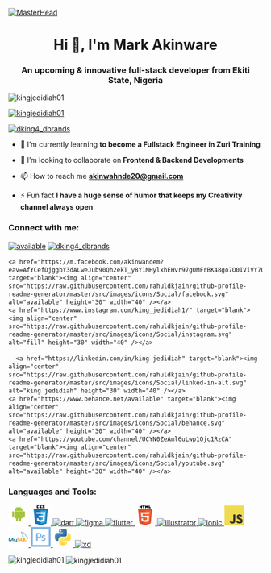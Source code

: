 [![MasterHead](https://img.freepik.com/premium-vector/web-development-coding-programming-futuristic-banner-computer-code-computer_3482-6985.jpg?w=740)](https://kingjedidiah1.carrd.co)

<h1 align="center">Hi 👋, I'm Mark Akinware</h1>
<h3 align="center">An upcoming & innovative full-stack developer from Ekiti State, Nigeria</h3>

<p align="left">
    <img src="https://komarev.com/ghpvc/?username=kingjedidiah01&label=Profile%20views&color=0e75b6&style=flat" alt="kingjedidiah01" />
</p>

<p align="left">
    <a href="https://github.com/ryo-ma/github-profile-trophy"><img src="https://github-profile-trophy.vercel.app/?username=kingjedidiah01" alt="kingjedidiah01" /></a>
</p>

<p align="left">
    <a href="https://twitter.com/dking4_dbrands" target="blank"><img src="https://img.shields.io/twitter/follow/dking4_dbrands?logo=twitter&style=for-the-badge" alt="dking4_dbrands" /></a>
</p>

- 🌱 I’m currently learning **to become a Fullstack Engineer in Zuri Training**

- 👯 I’m looking to collaborate on **Frontend & Backend Developments**

- 📫 How to reach me **akinwahnde20@gmail.com**

- ⚡ Fun fact **I have a huge sense of humor that keeps my Creativity channel always open**

<h3 align="left">Connect with me:</h3>
<p align="left">
    <a href="https://codepen.io/kingjedidiah01" target="blank"><img align="center" src="https://raw.githubusercontent.com/rahuldkjain/github-profile-readme-generator/master/src/images/icons/Social/codepen.svg" alt="available" height="30" width="40" /></a>
    <a href="https://twitter.com/dking4_dbrands" target="blank"><img align="center" src="https://raw.githubusercontent.com/rahuldkjain/github-profile-readme-generator/master/src/images/icons/Social/twitter.svg" alt="dking4_dbrands" height="30" width="40" /></a>
  
    <a href="https://m.facebook.com/akinwandem?eav=AfYCefDjggbY3dALweJub90Qh2ekT_y8Y1MHylxhEHvr97gUMFrBK48go7O0IViVY7U&paipv=0" target="blank"><img align="center" src="https://raw.githubusercontent.com/rahuldkjain/github-profile-readme-generator/master/src/images/icons/Social/facebook.svg" alt="available" height="30" width="40" /></a>
    <a href="https://www.instagram.com/king_jedidiah1/" target="blank"><img align="center" src="https://raw.githubusercontent.com/rahuldkjain/github-profile-readme-generator/master/src/images/icons/Social/instagram.svg" alt="fill" height="30" width="40" /></a>
    
      <a href="https://linkedin.com/in/king jedidiah" target="blank"><img align="center" src="https://raw.githubusercontent.com/rahuldkjain/github-profile-readme-generator/master/src/images/icons/Social/linked-in-alt.svg" alt="king jedidiah" height="30" width="40" /></a>
    <a href="https://www.behance.net/available" target="blank"><img align="center" src="https://raw.githubusercontent.com/rahuldkjain/github-profile-readme-generator/master/src/images/icons/Social/behance.svg" alt="available" height="30" width="40" /></a>
    <a href="https://youtube.com/channel/UCYN0ZeAml6uLwp1Ojc1RzCA" target="blank"><img align="center" src="https://raw.githubusercontent.com/rahuldkjain/github-profile-readme-generator/master/src/images/icons/Social/youtube.svg" alt="available" height="30" width="40" /></a>
</p>

<h3 align="left">Languages and Tools:</h3>
<p align="left">
    <a href="https://developer.android.com" target="_blank" rel="noreferrer"> <img src="https://raw.githubusercontent.com/devicons/devicon/master/icons/android/android-original-wordmark.svg" alt="android" width="40" height="40" /> </a> <a href="https://www.w3schools.com/css/" target="_blank" rel="noreferrer"> <img src="https://raw.githubusercontent.com/devicons/devicon/master/icons/css3/css3-original-wordmark.svg" alt="css3" width="40" height="40" /> </a> <a href="https://dart.dev" target="_blank" rel="noreferrer"> <img src="https://www.vectorlogo.zone/logos/dartlang/dartlang-icon.svg" alt="dart" width="40" height="40" /> </a> <a href="https://www.figma.com/" target="_blank" rel="noreferrer"> <img src="https://www.vectorlogo.zone/logos/figma/figma-icon.svg" alt="figma" width="40" height="40" /> </a> <a href="https://flutter.dev" target="_blank" rel="noreferrer"> <img src="https://www.vectorlogo.zone/logos/flutterio/flutterio-icon.svg" alt="flutter" width="40" height="40" /> </a> <a href="https://www.w3.org/html/" target="_blank" rel="noreferrer"> <img src="https://raw.githubusercontent.com/devicons/devicon/master/icons/html5/html5-original-wordmark.svg" alt="html5" width="40" height="40" /> </a> <a href="https://www.adobe.com/in/products/illustrator.html" target="_blank" rel="noreferrer"> <img src="https://www.vectorlogo.zone/logos/adobe_illustrator/adobe_illustrator-icon.svg" alt="illustrator" width="40" height="40" /> </a> <a href="https://ionicframework.com" target="_blank" rel="noreferrer"> <img src="https://upload.wikimedia.org/wikipedia/commons/d/d1/Ionic_Logo.svg" alt="ionic" width="40" height="40" /> </a> <a href="https://developer.mozilla.org/en-US/docs/Web/JavaScript" target="_blank" rel="noreferrer"> <img src="https://raw.githubusercontent.com/devicons/devicon/master/icons/javascript/javascript-original.svg" alt="javascript" width="40" height="40" /> </a> <a href="https://www.mysql.com/" target="_blank" rel="noreferrer"> <img src="https://raw.githubusercontent.com/devicons/devicon/master/icons/mysql/mysql-original-wordmark.svg" alt="mysql" width="40" height="40" /> </a> <a href="https://www.photoshop.com/en" target="_blank" rel="noreferrer"> <img src="https://raw.githubusercontent.com/devicons/devicon/master/icons/photoshop/photoshop-line.svg" alt="photoshop" width="40" height="40" /> </a> <a href="https://www.python.org" target="_blank" rel="noreferrer"> <img src="https://raw.githubusercontent.com/devicons/devicon/master/icons/python/python-original.svg" alt="python" width="40" height="40" /> </a> <a href="https://www.adobe.com/products/xd.html" target="_blank" rel="noreferrer"> <img src="https://cdn.worldvectorlogo.com/logos/adobe-xd.svg" alt="xd" width="40" height="40" /> </a>
</p>

<p>
    <img align="left" src="https://github-readme-stats.vercel.app/api/top-langs?username=kingjedidiah01&show_icons=true&locale=en&layout=compact" alt="kingjedidiah01" />
</p>

<p>
    &nbsp;<img align="center" src="https://github-readme-stats.vercel.app/api?username=kingjedidiah01&show_icons=true&locale=en" alt="kingjedidiah01" />
</p>
